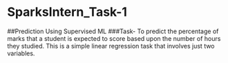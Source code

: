 # SparksIntern_Task-1
##Prediction Using Supervised ML
###Task-
To predict the percentage of marks that a student is expected to score based upon the number of hours they studied. This is a simple linear regression task that involves just two variables.
